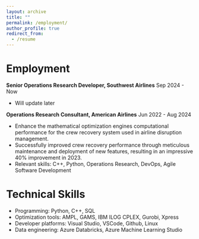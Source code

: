 ```yaml
---
layout: archive
title: ""
permalink: /employment/
author_profile: true
redirect_from:
  - /resume
---
```


Employment
======

**Senior Operations Research Developer, Southwest Airlines** Sep 2024 - Now
- Will update later

**Operations Research Consultant, American Airlines** Jun 2022 - Aug 2024
- Enhance the mathematical optimization engines computational performance for the crew recovery system used in airline disruption management.
- Successfully improved crew recovery performance through meticulous maintenance and deployment of new features, resulting in an impressive 40% improvement in 2023.
- Relevant skills: C++, Python, Operations Research, DevOps, Agile Software Development

Technical Skills
======
- Programming: Python, C++, SQL
- Optimization tools: AMPL, GAMS, IBM ILOG CPLEX, Gurobi, Xpress
- Developer platforms: Visual Studio, VSCode, Github, Linux
- Data engineering: Azure Databricks, Azure Machine Learning Studio